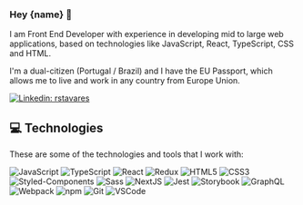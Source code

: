 ### Hey {name} 🤘

I am Front End Developer with experience in developing mid to large web applications, based on technologies like JavaScript, React, TypeScript, CSS and HTML.

I'm a dual-citizen (Portugal / Brazil) and I have the EU Passport, which allows me to live and work in any country from Europe Union.

[![Linkedin: rstavares](https://img.shields.io/badge/-Linkedin-blue?style=flat-square&logo=Linkedin&logoColor=white&link=https://www.linkedin.com/in/loiane/)](https://www.linkedin.com/in/rstavares/en)

## 💻 Technologies

These are some of the technologies and tools that I work with:

![JavaScript](https://img.shields.io/badge/-JavaScript-black?style=flat-square&logo=javascript)
![TypeScript](https://img.shields.io/badge/-TypeScript-007ACC?style=flat-square&logo=typescript)
![React](https://img.shields.io/badge/-React-20232a?style=flat-square&logo=react)
![Redux](https://img.shields.io/badge/-Redux-6D1CAC?style=flat-square&logo=redux)
![HTML5](https://img.shields.io/badge/-HTML5-E34F26?style=flat-square&logo=html5&logoColor=white)
![CSS3](https://img.shields.io/badge/-CSS3-1572B6?style=flat-square&logo=css3)
![Styled-Components](https://img.shields.io/badge/-StyledComponents-2B3A42?style=flat-square&logo=styled-components)
![Sass](https://img.shields.io/badge/-Sass-CC6699?style=flat-square&logo=sass&logoColor=white)
![NextJS](https://img.shields.io/badge/-NextJS-20232a?style=flat-square&logo=nextjs)
![Jest](https://img.shields.io/badge/-Jest-15C213?style=flat-square&logo=jest)
![Storybook](https://img.shields.io/badge/-Storybook-black?style=flat-square&logo=storybook&logoColor=#FF4785)
![GraphQL](https://img.shields.io/badge/-GraphQL-171E26?style=flat-square&logo=graphql&logoColor=E10098)
![Webpack](https://img.shields.io/badge/-Webpack-2B3A42?style=flat-square&logo=webpack)
![npm](https://img.shields.io/badge/-npm-231f20?style=flat-square&logo=npm)
![Git](https://img.shields.io/badge/-Git-black?style=flat-square&logo=git)
![VSCode](https://img.shields.io/badge/-VSCode-007ACC?style=flat-square&logo=visual-studio-code&logoColor=white)

